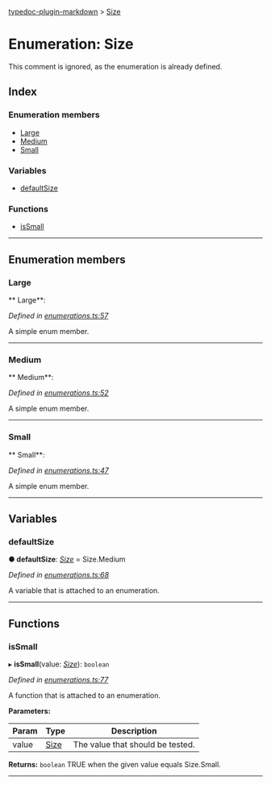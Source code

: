 [typedoc-plugin-markdown](../README.md) > [Size](../enums/size.md)

# Enumeration: Size

This comment is ignored, as the enumeration is already defined.

## Index

### Enumeration members

* [Large](size.md#markdown-header-large)
* [Medium](size.md#markdown-header-medium)
* [Small](size.md#markdown-header-small)

### Variables

* [defaultSize](size.md#markdown-header-defaultsize)

### Functions

* [isSmall](size.md#markdown-header-issmall)

---

## Enumeration members

###  Large

** Large**:   

*Defined in [enumerations.ts:57](https://bitbucket.org/owner/repository_name/src/master/src/enumerations.ts?fileviewer&amp;#x3D;file-view-default#enumerations.ts-57)*

A simple enum member.

___

###  Medium

** Medium**:   

*Defined in [enumerations.ts:52](https://bitbucket.org/owner/repository_name/src/master/src/enumerations.ts?fileviewer&amp;#x3D;file-view-default#enumerations.ts-52)*

A simple enum member.

___

###  Small

** Small**:   

*Defined in [enumerations.ts:47](https://bitbucket.org/owner/repository_name/src/master/src/enumerations.ts?fileviewer&amp;#x3D;file-view-default#enumerations.ts-47)*

A simple enum member.

___

## Variables

###  defaultSize

**●  defaultSize**:  *[Size](size.md)*  =  Size.Medium

*Defined in [enumerations.ts:68](https://bitbucket.org/owner/repository_name/src/master/src/enumerations.ts?fileviewer&amp;#x3D;file-view-default#enumerations.ts-68)*

A variable that is attached to an enumeration.

___

## Functions

###  isSmall

▸ **isSmall**(value: *[Size](size.md)*): `boolean`

*Defined in [enumerations.ts:77](https://bitbucket.org/owner/repository_name/src/master/src/enumerations.ts?fileviewer&amp;#x3D;file-view-default#enumerations.ts-77)*

A function that is attached to an enumeration.

**Parameters:**

| Param | Type | Description |
| ------ | ------ | ------ |
| value | [Size](size.md)   |  The value that should be tested. |

**Returns:** `boolean`
TRUE when the given value equals Size.Small.

___

